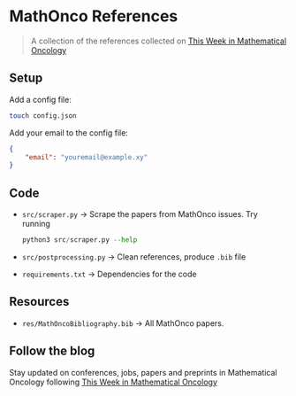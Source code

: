 # MathOnco References 
> A collection of the references collected on [This Week in Mathematical Oncology](https://thisweekmathonco.substack.com/) 

## Setup
Add a config file:
```bash
touch config.json
```
Add your email to the config file:
```json
{
    "email": "youremail@example.xy"
}
```

## Code
- `src/scraper.py` -> Scrape the papers from MathOnco issues. Try running 
    ```python
    python3 src/scraper.py --help
    ```

- `src/postprocessing.py` -> Clean references, produce `.bib` file

- `requirements.txt` -> Dependencies for the code

## Resources
- `res/MathOncoBibliography.bib` -> All MathOnco papers. 

## Follow the blog
Stay updated on conferences, jobs, papers and preprints in Mathematical Oncology following [This Week in Mathematical Oncology](https://thisweekmathonco.substack.com/)
